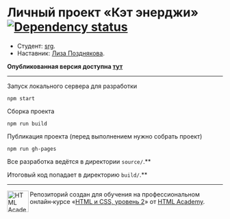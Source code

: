 # Личный проект «Кэт энерджи» [![Dependency status][dependency-image]][dependency-url]

* Студент: [srg](https://up.htmlacademy.ru/adaptive/18/user/1028327).
* Наставник: [Лиза Позднякова](https://htmlacademy.ru/profile/lizzy).

**Опубликованная версия доступна [тут](https://dreadwood.github.io/cat-energy/)**

---

Запуск локального сервера для разработки

```
npm start
```


Сборка проекта

```
npm run build
```


Публикация проекта (перед выполнением нужно собрать проект)

```
npm run gh-pages
```


Все разработка ведётся в директории `source/`.**

Итоговый код попадает в директорию `build/`.**

---

<a href="https://htmlacademy.ru/intensive/adaptive"><img align="left" width="50" height="50" alt="HTML Academy" src="https://up.htmlacademy.ru/static/img/intensive/adaptive/logo-for-github-2.png"></a>

Репозиторий создан для обучения на профессиональном онлайн‑курсе «[HTML и CSS, уровень 2](https://htmlacademy.ru/intensive/adaptive)» от [HTML Academy](https://htmlacademy.ru).

[dependency-image]: https://david-dm.org/dreadwood/cat-energy/dev-status.svg?style=flat-square
[dependency-url]: https://david-dm.org/dreadwood/cat-energy?type=dev

